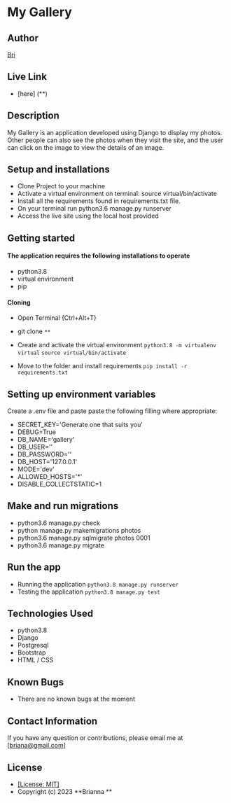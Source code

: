 # My Gallery
## Author
[Bri](https://github.com/bree)

## Live Link
* [here] (**)

## Description
 My Gallery is an application developed using Django to display my photos. Other people can also see the photos when they visit the site, and the user can click on the image to view the details of an image.

## Setup and installations
* Clone Project to your machine
* Activate a virtual environment on terminal: source virtual/bin/activate
* Install all the requirements found in requirements.txt file.
* On your terminal run python3.6 manage.py runserver
* Access the live site using the local host provided

## Getting started

#### The application requires the following installations to operate 
* python3.8
* virtual environment
* pip

#### Cloning

* Open Terminal {Ctrl+Alt+T}

* git clone ```**```

* Create and activate the virtual environment
    ```python3.8 -m virtualenv virtual```
    ```source virtual/bin/activate```

* Move to the folder and install requirements
    ```pip install -r requirements.txt```

## Setting up environment variables
Create a .env file and paste paste the following filling where appropriate:

* SECRET_KEY='Generate one that suits you'
* DEBUG=True
* DB_NAME='gallery'
* DB_USER='<your database name>'
* DB_PASSWORD='<password to your database>'
* DB_HOST='127.0.0.1'
* MODE='dev'
* ALLOWED_HOSTS='*'
* DISABLE_COLLECTSTATIC=1

## Make and run migrations
* python3.6 manage.py check
* python manage.py makemigrations photos
* python3.6 manage.py sqlmigrate photos 0001
* python3.6 manage.py migrate

## Run the app
* Running the application
    ```python3.8 manage.py runserver```
* Testing the application
    ```python3.8 manage.py test```

## Technologies Used

* python3.8
* Django
* Postgresql
* Bootstrap
* HTML / CSS

## Known Bugs
* There are no known bugs at the moment

## Contact Information 

If you have any question or contributions, please email me at [briana@gmail.com]

## License
* [[License: MIT]](LICENCE.md)
* Copyright (c) 2023 **Brianna **
